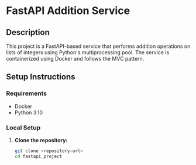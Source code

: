 # FastAPI Addition Service

## Description

This project is a FastAPI-based service that performs addition operations on lists of integers using Python's multiprocessing pool. The service is containerized using Docker and follows the MVC pattern.

## Setup Instructions

### Requirements

- Docker
- Python 3.10

### Local Setup

1. **Clone the repository:**
   ```sh
   git clone <repository-url>
   cd fastapi_project
